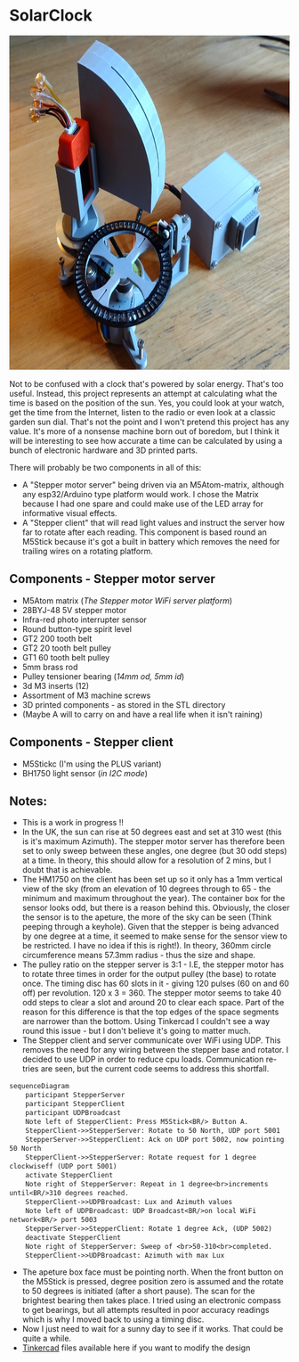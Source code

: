 # SolarClock
<img src="./images/SolarClock.jpg" width="800" height="600">

Not to be confused with a clock that's powered by solar energy. That's too useful. Instead, this project represents an attempt at calculating what the time is based on the position of the sun. Yes, you could look at your watch, get the time from the Internet, listen to the radio or even look at a classic garden sun dial. That's not the point and I won't pretend this project has any value. It's more of a nonsense machine born out of boredom, but I think it will be interesting to see how accurate a time can be calculated by using a bunch of electronic hardware and 3D printed parts.
 
There will probably be two components in all of this:

- A "Stepper motor server" being driven via an M5Atom-matrix, although any esp32/Arduino type platform would work. I chose the Matrix because I had one spare and could make use of the LED array for informative visual effects.
- A "Stepper client" that will read light values and instruct the server how far to rotate after each reading. This component is based round an M5Stick because it's got a built in battery which removes the need for trailing wires on a rotating platform.

## Components - Stepper motor server

- M5Atom matrix (*The Stepper motor WiFi server platform*)
- 28BYJ-48 5V stepper motor
- Infra-red photo interrupter sensor
- Round button-type spirit level
- GT2 200 tooth belt
- GT2 20 tooth belt pulley
- GT1 60 tooth belt pulley
- 5mm brass rod
- Pulley tensioner bearing (*14mm od, 5mm id*)
- 3d M3 inserts (12)
- Assortment of M3 machine screws
- 3D printed components - as stored in the STL directory
- (Maybe A will to carry on and have a real life when it isn't raining)

## Components - Stepper client

- M5Stickc (I'm using the PLUS variant)
- BH1750 light sensor (*in I2C mode*)

## Notes:

- This is a work in progress !!
- In the UK, the sun can rise at 50 degrees east and set at 310 west (this is it's maximum Azimuth). The stepper motor server has therefore been set to only sweep between these angles, one degree (but 30 odd steps) at a time. In theory, this should allow for a resolution of 2 mins, but I doubt that is achievable.
- The HM1750 on the client has been set up so it only has a 1mm vertical view of the sky (from an elevation of 10 degrees through to 65 - the minimum and maximum throughout the year). The container box for the sensor looks odd, but there is a reason behind this. Obviously, the closer the sensor is to the apeture, the more of the sky can be seen (Think peeping through a keyhole). Given that the stepper is being advanced by one degree at a time, it seemed to make sense for the sensor view to be restricted. I have no idea if this is right!). In theory, 360mm circle circumference means 57.3mm radius - thus the size and shape.  
- The pulley ratio on the stepper server is 3:1 - I.E, the stepper motor has to rotate three times in order for the output pulley (the base) to rotate once. The timing disc has 60 slots in it - giving 120 pulses (60 on and 60 off) per revolution. 120 x 3 = 360. The stepper motor seems to take 40 odd steps to clear a slot and around 20 to clear each space. Part of the reason for this difference is that the top edges of the space segments are narrower than the bottom. Using Tinkercad I couldn't see a way round this issue - but I don't believe it's going to matter much.  
- The Stepper client and server communicate over WiFi using UDP. This removes the need for any wiring between the stepper base and rotator. I decided to use UDP in order to reduce cpu loads. Communication re-tries are seen, but the current code seems to address this shortfall.
```mermaid
sequenceDiagram
    participant StepperServer
    participant StepperClient
    participant UDPBroadcast
    Note left of StepperClient: Press M5Stick<BR/> Button A.
    StepperClient->>StepperServer: Rotate to 50 North, UDP port 5001
    StepperServer->>StepperClient: Ack on UDP port 5002, now pointing 50 North
    StepperClient->>StepperServer: Rotate request for 1 degree clockwiseff (UDP port 5001)
    activate StepperClient
    Note right of StepperServer: Repeat in 1 degree<br>increments until<BR/>310 degrees reached.
    StepperClient->>UDPBroadcast: Lux and Azimuth values
    Note left of UDPBroadcast: UDP Broadcast<BR/>on local WiFi network<BR/> port 5003
    StepperServer->>StepperClient: Rotate 1 degree Ack, (UDP 5002)
    deactivate StepperClient
    Note right of StepperServer: Sweep of <br>50-310<br>completed.
    StepperClient->>UDPBroadcast: Azimuth with max Lux
```
- The apeture box face must be pointing north. When the front button on the M5Stick is pressed, degree position zero is assumed and the rotate to 50 degrees is initiated (after a short pause). The scan for the brightest bearing then takes place.  I tried using an electronic compass to get bearings, but all attempts resulted in poor accuracy readings which is why I moved back to using a timing disc.
- Now I just need to wait for a sunny day to see if it works. That could be quite a while.
- [Tinkercad](https://www.tinkercad.com/things/aQJdY34zP4q) files available here if you want to modify the design
